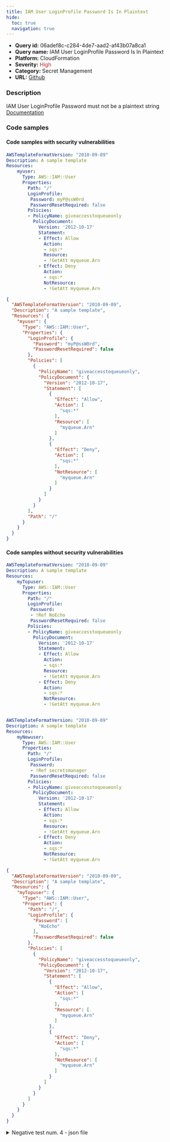 ```yaml
---
title: IAM User LoginProfile Password Is In Plaintext
hide:
  toc: true
  navigation: true
---
```


<style>
  .highlight .hll {
    background-color: #ff171742;
  }
  .md-content {
    max-width: 1100px;
    margin: 0 auto;
  }
</style>

-   **Query id:** 06adef8c-c284-4de7-aad2-af43b07a8ca1
-   **Query name:** IAM User LoginProfile Password Is In Plaintext
-   **Platform:** CloudFormation
-   **Severity:** <span style="color:#bb2124">High</span>
-   **Category:** Secret Management
-   **URL:** [Github](https://github.com/Checkmarx/kics/tree/master/assets/queries/cloudFormation/aws/iam_user_login_profile_password_is_in_plaintext)

### Description
IAM User LoginProfile Password must not be a plaintext string<br>
[Documentation](https://docs.aws.amazon.com/AWSCloudFormation/latest/UserGuide/aws-properties-iam-user.html)

### Code samples
#### Code samples with security vulnerabilities
```yaml title="Positive test num. 1 - yaml file" hl_lines="9"
AWSTemplateFormatVersion: "2010-09-09"
Description: A sample template
Resources:
    myuser:
      Type: AWS::IAM::User
      Properties:
        Path: "/"
        LoginProfile:
         Password: myP@ssW0rd
         PasswordResetRequired: false
        Policies:
        - PolicyName: giveaccesstoqueueonly
          PolicyDocument:
            Version: '2012-10-17'
            Statement:
            - Effect: Allow
              Action:
              - sqs:*
              Resource:
              - !GetAtt myqueue.Arn
            - Effect: Deny
              Action:
              - sqs:*
              NotResource:
              - !GetAtt myqueue.Arn

```
```json title="Positive test num. 2 - json file" hl_lines="9"
{
  "AWSTemplateFormatVersion": "2010-09-09",
  "Description": "A sample template",
  "Resources": {
    "myuser": {
      "Type": "AWS::IAM::User",
      "Properties": {
        "LoginProfile": {
          "Password": "myP@ssW0rd",
          "PasswordResetRequired": false
        },
        "Policies": [
          {
            "PolicyName": "giveaccesstoqueueonly",
            "PolicyDocument": {
              "Version": "2012-10-17",
              "Statement": [
                {
                  "Effect": "Allow",
                  "Action": [
                    "sqs:*"
                  ],
                  "Resource": [
                    "myqueue.Arn"
                  ]
                },
                {
                  "Effect": "Deny",
                  "Action": [
                    "sqs:*"
                  ],
                  "NotResource": [
                    "myqueue.Arn"
                  ]
                }
              ]
            }
          }
        ],
        "Path": "/"
      }
    }
  }
}

```


#### Code samples without security vulnerabilities
```yaml title="Negative test num. 1 - yaml file"
AWSTemplateFormatVersion: "2010-09-09"
Description: A sample template
Resources:
    myTopuser:
      Type: AWS::IAM::User
      Properties:
        Path: "/"
        LoginProfile:
         Password:
         - !Ref NoEcho
         PasswordResetRequired: false
        Policies:
        - PolicyName: giveaccesstoqueueonly
          PolicyDocument:
            Version: '2012-10-17'
            Statement:
            - Effect: Allow
              Action:
              - sqs:*
              Resource:
              - !GetAtt myqueue.Arn
            - Effect: Deny
              Action:
              - sqs:*
              NotResource:
              - !GetAtt myqueue.Arn

```
```yaml title="Negative test num. 2 - yaml file"

AWSTemplateFormatVersion: "2010-09-09"
Description: A sample template
Resources:
    myNewuser:
      Type: AWS::IAM::User
      Properties:
        Path: "/"
        LoginProfile:
         Password:
         - !Ref secretsmanager
         PasswordResetRequired: false
        Policies:
        - PolicyName: giveaccesstoqueueonly
          PolicyDocument:
            Version: '2012-10-17'
            Statement:
            - Effect: Allow
              Action:
              - sqs:*
              Resource:
              - !GetAtt myqueue.Arn
            - Effect: Deny
              Action:
              - sqs:*
              NotResource:
              - !GetAtt myqueue.Arn

```
```json title="Negative test num. 3 - json file"
{
  "AWSTemplateFormatVersion": "2010-09-09",
  "Description": "A sample template",
  "Resources": {
    "myTopuser": {
      "Type": "AWS::IAM::User",
      "Properties": {
        "Path": "/",
        "LoginProfile": {
          "Password": [
            "NoEcho"
          ],
          "PasswordResetRequired": false
        },
        "Policies": [
          {
            "PolicyName": "giveaccesstoqueueonly",
            "PolicyDocument": {
              "Version": "2012-10-17",
              "Statement": [
                {
                  "Effect": "Allow",
                  "Action": [
                    "sqs:*"
                  ],
                  "Resource": [
                    "myqueue.Arn"
                  ]
                },
                {
                  "Effect": "Deny",
                  "Action": [
                    "sqs:*"
                  ],
                  "NotResource": [
                    "myqueue.Arn"
                  ]
                }
              ]
            }
          }
        ]
      }
    }
  }
}

```
<details><summary>Negative test num. 4 - json file</summary>

```json
{
  "Resources": {
    "myNewuser": {
      "Type": "AWS::IAM::User",
      "Properties": {
        "Path": "/",
        "LoginProfile": {
          "Password": [
            "secretsmanager"
          ],
          "PasswordResetRequired": false
        },
        "Policies": [
          {
            "PolicyName": "giveaccesstoqueueonly",
            "PolicyDocument": {
              "Version": "2012-10-17",
              "Statement": [
                {
                  "Effect": "Allow",
                  "Action": [
                    "sqs:*"
                  ],
                  "Resource": [
                    "myqueue.Arn"
                  ]
                },
                {
                  "Effect": "Deny",
                  "Action": [
                    "sqs:*"
                  ],
                  "NotResource": [
                    "myqueue.Arn"
                  ]
                }
              ]
            }
          }
        ]
      }
    }
  },
  "AWSTemplateFormatVersion": "2010-09-09",
  "Description": "A sample template"
}

```
</details>
